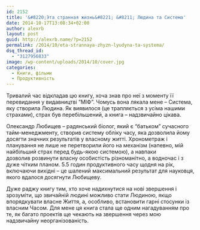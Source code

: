 ```yaml
---
id: 2152
title: '&#8220;Эта странная жизнь&#8221; &#8211; Людина та Система'
date: 2014-10-17T13:08:34+02:00
author: alexrb
layout: post
guid: http://alexrb.name/?p=2152
permalink: /2014/10/eta-strannaya-zhyzn-lyudyna-ta-systema/
dsq_thread_id:
  - "3127956833"
image: /wp-content/uploads/2014/10/cover.jpg
categories:
  - Книги, фільми
  - Продуктивність
---
```

Тривалий час відкладав цю книгу, хоча знав про неї з моменту її перевидання у видавництві &#8220;МІФ&#8221;. Чомусь вона лякала мене &#8211; Система, яку створила Людина. Як виявилося (це трапляється з усіма нашими страхами), страх був перебільшений, а книга &#8211; надзвичайно цікава.

Олександр Любищев &#8211; радянський біолог, який є &#8220;батьком&#8221; сучасного тайм-менеджменту, створив систему обліку часу, яка дозволила йому досягти значних результатів у власному житті. Хронометраж і планування не лише не перетворили його на механізм (напевно, мій найбільший страх перед будь-якою системою), а навпаки дозволив розвинути власну особистість різноманітно, а водночас і з дуже чітким планом. 5.5 годин продуктивного часу щодня на рік, включаючи вихідні &#8211; це шалений максимальний результат для науковця, якого вдалося досягнути Любищеву.

Дуже раджу книгу тим, хто хоче надихнутися на нові звершення і зрозуміти, що звичайній людині можливо стати Людиною, якщо впорядкувати власне Життя, а, особливо, встановити гарні стосунки із власним Часом. Для мене ця книга стала ще одним нагадуванням про те, як багато проектів ще чекають на звершення через мою надзвичайну неорганізованість.
